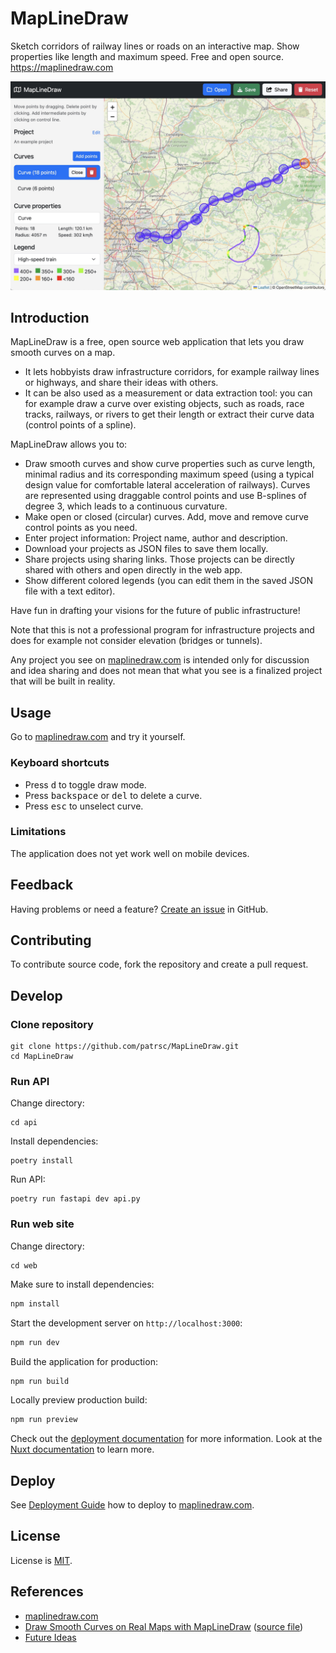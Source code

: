 # MapLineDraw

Sketch corridors of railway lines or roads on an interactive map.
Show properties like length and maximum speed.
Free and open source.
https://maplinedraw.com

![example](example.jpg)

## Introduction

MapLineDraw is a free, open source web application that lets you draw smooth curves on a map.
* It lets hobbyists draw infrastructure corridors,
for example railway lines or highways, and share their ideas with others.
* It can be also used as a measurement or data extraction tool: you can for example draw a curve
over existing objects, such as roads, race tracks, railways, or rivers to get their length or
extract their curve data (control points of a spline).

MapLineDraw allows you to:
* Draw smooth curves and show curve properties such as curve length, minimal radius and its corresponding maximum
  speed (using a typical design value for comfortable lateral acceleration of railways). Curves are
  represented using draggable control points and use B-splines of degree 3, which leads to a continuous curvature.
* Make open or closed (circular) curves. Add, move and remove curve control points as you need.
* Enter project information: Project name, author and description.
* Download your projects as JSON files to save them locally.
* Share projects using sharing links. Those projects can be directly shared with others and open
  directly in the web app.
* Show different colored legends (you can edit them in the saved JSON file with a text editor).

Have fun in drafting your visions for the future of public infrastructure!

Note that this is not a professional program for infrastructure projects and does for example not consider
elevation (bridges or tunnels).

Any project you see on [maplinedraw.com](https://maplinedraw.com) is intended only for discussion and idea sharing and does not mean that what you see is a finalized project that will be built in reality.

## Usage

Go to [maplinedraw.com](https://maplinedraw.com) and try it yourself.

### Keyboard shortcuts

* Press <kbd>d</kbd> to toggle draw mode.
* Press <kbd>backspace</kbd> or <kbd>del</kbd> to delete a curve.
* Press <kbd>esc</kbd> to unselect curve.

### Limitations

The application does not yet work well on mobile devices.

## Feedback

Having problems or need a feature? [Create an issue](https://github.com/patrsc/MapLineDraw/issues/new) in GitHub.

## Contributing

To contribute source code, fork the repository and create a pull request.

## Develop

### Clone repository

```
git clone https://github.com/patrsc/MapLineDraw.git
cd MapLineDraw
```

### Run API

Change directory:
```
cd api
```

Install dependencies:
```
poetry install
```

Run API:
```
poetry run fastapi dev api.py
```

### Run web site

Change directory:
```
cd web
```

Make sure to install dependencies:

```bash
npm install
```

Start the development server on `http://localhost:3000`:

```bash
npm run dev
```

Build the application for production:

```bash
npm run build
```

Locally preview production build:
```bash
npm run preview
```

Check out the [deployment documentation](https://nuxt.com/docs/getting-started/deployment) for more information.
Look at the [Nuxt documentation](https://nuxt.com/docs/getting-started/introduction) to learn more.

## Deploy

See [Deployment Guide](deploy.md) how to deploy to [maplinedraw.com](https://maplinedraw.com).

## License

License is [MIT](LICENSE.md).

## References

* [maplinedraw.com](https://maplinedraw.com/)
* [Draw Smooth Curves on Real Maps with MapLineDraw](https://medium.com/@patrsc/introducing-maplinedraw-draw-smooth-curves-on-real-maps-free-and-open-source-e1e6a6f9d39e) ([source file](article.md))
* [Future Ideas](ideas.md)

